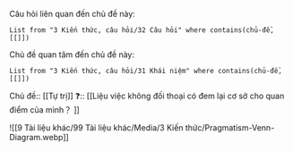 Câu hỏi liên quan đến chủ đề này:
```dataview
List from "3 Kiến thức, câu hỏi/32 Câu hỏi" where contains(chủ-đề,[[]]) 
```

Chủ đề quan tâm đến chủ đề này:
```dataview
List from "3 Kiến thức, câu hỏi/31 Khái niệm" where contains(chủ-đề,[[]]) 
```

Chủ đề:: [[Tự trị]]
❓:: [[Liệu việc không đối thoại có đem lại cơ sở cho quan điểm của mình？ ]]

![[9 Tài liệu khác/99 Tài liệu khác/Media/3 Kiến thức/Pragmatism-Venn-Diagram.webp]]